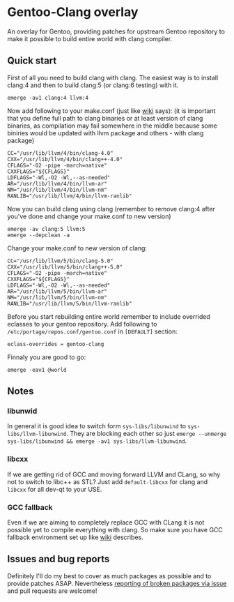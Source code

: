 # Gentoo-Clang overlay
An overlay for Gentoo, providing patches for upstream Gentoo repository to make it possible to build entire world with clang compiler.

## Quick start
First of all you need to build clang with clang. The easiest way is to install clang:4 and then to build clang:5 (or clang:6 testing) with it.

```
emerge -av1 clang:4 llvm:4
```
Now add following to your make.conf (just like [wiki](https://wiki.gentoo.org/wiki/Clang#Global_configuration_via_make.conf) says):
(it is important that you define full path to clang binaries or at least version of clang binaries, as compilation may fail somewhere in the middle because some biniries would be updated with llvm package and others - with clang package)
```
CC="/usr/lib/llvm/4/bin/clang-4.0"
CXX="/usr/lib/llvm/4/bin/clang++-4.0"
CFLAGS="-O2 -pipe -march=native"
CXXFLAGS="${CFLAGS}"
LDFLAGS="-Wl,-O2 -Wl,--as-needed"
AR="/usr/lib/llvm/4/bin/llvm-ar"
NM="/usr/lib/llvm/4/bin/llvm-nm"
RANLIB="/usr/lib/llvm/4/bin/llvm-ranlib"
```
Now you can build clang using clang (remember to remove clang:4 after you've done and change your make.conf to new version)
```
emerge -av clang:5 llvm:5
emerge --depclean -a
```
Change your make.conf to new version of clang:
```
CC="/usr/lib/llvm/5/bin/clang-5.0"
CXX="/usr/lib/llvm/5/bin/clang++-5.0"
CFLAGS="-O2 -pipe -march=native"
CXXFLAGS="${CFLAGS}"
LDFLAGS="-Wl,-O2 -Wl,--as-needed"
AR="/usr/lib/llvm/5/bin/llvm-ar"
NM="/usr/lib/llvm/5/bin/llvm-nm"
RANLIB="/usr/lib/llvm/5/bin/llvm-ranlib"
```
Before you start rebuilding entire world remember to include overrided eclasses to your gentoo repository.
Add following to `/etc/portage/repos.conf/gentoo.conf` in `[DEFAULT]` section:
```
eclass-overrides = gentoo-clang
```
Finnaly you are good to go:
```
emerge -eav1 @world
```

## Notes
### libunwid
In general it is good idea to switch form `sys-libs/libunwind` to `sys-libs/llvm-libunwind`. They are blocking each other so just `emerge --unmerge sys-libs/libunwind && emerge -av1 sys-libs/llvm-libunwind`.
### libcxx
If we are getting rid of GCC and moving forward LLVM and CLang, so why not to switch to libc++ as STL?
Just add `default-libcxx` for clang and `libcxx` for all dev-qt to your USE.
### GCC fallback
Even if we are aiming to completely replace GCC with CLang it is not possible yet to compile everything with clang. So make sure you have GCC fallback environment set up like [wiki](https://wiki.gentoo.org/wiki/Clang#GCC_fallback_environments) describes.

## Issues and bug reports
Definitely I'll do my best to cover as much packages as possible and to provide patches ASAP. Nevertheless [reporting of broken packages via issue](https://github.com/BilyakA/gentoo-clang/issues/new) and pull requests are welcome!
